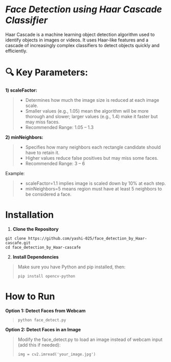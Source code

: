 # *Face Detection using Haar Cascade Classifier*

Haar Cascade is a machine learning object detection algorithm used to identify objects in images or videos. It uses Haar-like features and a cascade of increasingly complex classifiers to detect objects quickly and efficiently.

# 🔍 Key Parameters:
**1) scaleFactor:**
> - Determines how much the image size is reduced at each image scale.
> - Smaller values (e.g., 1.05) mean the algorithm will be more thorough and slower; larger values (e.g., 1.4) make it faster but may miss faces.
> - Recommended Range: 1.05 – 1.3

**2) minNeighbors:**
> - Specifies how many neighbors each rectangle candidate should have to retain it.
> - Higher values reduce false positives but may miss some faces.
> - Recommended Range: 3 – 6

Example:
> - scaleFactor=1.1 implies image is scaled down by 10% at each step.
> - minNeighbors=5 means region must have at least 5 neighbors to be considered a face.

# Installation
1. **Clone the Repository**
```
git clone https://github.com/yashi-025/face_detection_by_Haar-cascafe.git 
cd face_detection_by_Haar-cascafe
```

2. **Install Dependencies**
> Make sure you have Python and pip installed, then:
> <pre><code>pip install opencv-python</code></pre>

# How to Run
**Option 1: Detect Faces from Webcam**
> <pre><code>python face_detect.py </code></pre>
**Option 2: Detect Faces in an Image**
> Modify the face_detect.py to load an image instead of webcam input (add this if needed):
> <pre><code>img = cv2.imread('your_image.jpg') </code></pre>
